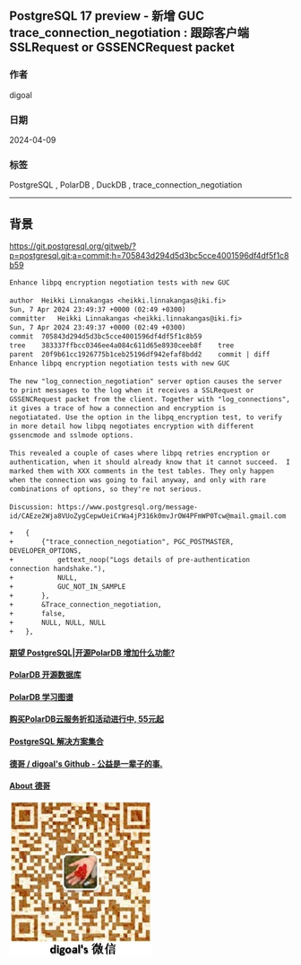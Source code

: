 ## PostgreSQL 17 preview - 新增 GUC trace_connection_negotiation : 跟踪客户端 SSLRequest or GSSENCRequest packet   
                                                                                                     
### 作者                                                                                                        
digoal                                                                                                      
                                                                                                  
### 日期                                                                                                   
2024-04-09                                                                                          
                                                                                                              
### 标签                                                                              
PostgreSQL , PolarDB , DuckDB , trace_connection_negotiation   
                                                                                                              
----                                                                                                              
                                                                                                              
## 背景    
  
https://git.postgresql.org/gitweb/?p=postgresql.git;a=commit;h=705843d294d5d3bc5cce4001596df4df5f1c8b59  
```  
Enhance libpq encryption negotiation tests with new GUC  
  
author	Heikki Linnakangas <heikki.linnakangas@iki.fi>	  
Sun, 7 Apr 2024 23:49:37 +0000 (02:49 +0300)  
committer	Heikki Linnakangas <heikki.linnakangas@iki.fi>	  
Sun, 7 Apr 2024 23:49:37 +0000 (02:49 +0300)  
commit	705843d294d5d3bc5cce4001596df4df5f1c8b59  
tree	383337ffbcc0346ee4a084c611d65e8930ceeb8f	tree  
parent	20f9b61cc1926775b1ceb25196df942efaf8bdd2	commit | diff  
Enhance libpq encryption negotiation tests with new GUC  
  
The new "log_connection_negotiation" server option causes the server  
to print messages to the log when it receives a SSLRequest or  
GSSENCRequest packet from the client. Together with "log_connections",  
it gives a trace of how a connection and encryption is  
negotiatated. Use the option in the libpq_encryption test, to verify  
in more detail how libpq negotiates encryption with different  
gssencmode and sslmode options.  
  
This revealed a couple of cases where libpq retries encryption or  
authentication, when it should already know that it cannot succeed.  I  
marked them with XXX comments in the test tables. They only happen  
when the connection was going to fail anyway, and only with rare  
combinations of options, so they're not serious.  
  
Discussion: https://www.postgresql.org/message-id/CAEze2Wja8VUoZygCepwUeiCrWa4jP316k0mvJrOW4PFmWP0Tcw@mail.gmail.com  
```  
  
```  
+   {  
+       {"trace_connection_negotiation", PGC_POSTMASTER, DEVELOPER_OPTIONS,  
+           gettext_noop("Logs details of pre-authentication connection handshake."),  
+           NULL,  
+           GUC_NOT_IN_SAMPLE  
+       },  
+       &Trace_connection_negotiation,  
+       false,  
+       NULL, NULL, NULL  
+   },  
```  
  
  
#### [期望 PostgreSQL|开源PolarDB 增加什么功能?](https://github.com/digoal/blog/issues/76 "269ac3d1c492e938c0191101c7238216")
  
  
#### [PolarDB 开源数据库](https://openpolardb.com/home "57258f76c37864c6e6d23383d05714ea")
  
  
#### [PolarDB 学习图谱](https://www.aliyun.com/database/openpolardb/activity "8642f60e04ed0c814bf9cb9677976bd4")
  
  
#### [购买PolarDB云服务折扣活动进行中, 55元起](https://www.aliyun.com/activity/new/polardb-yunparter?userCode=bsb3t4al "e0495c413bedacabb75ff1e880be465a")
  
  
#### [PostgreSQL 解决方案集合](../201706/20170601_02.md "40cff096e9ed7122c512b35d8561d9c8")
  
  
#### [德哥 / digoal's Github - 公益是一辈子的事.](https://github.com/digoal/blog/blob/master/README.md "22709685feb7cab07d30f30387f0a9ae")
  
  
#### [About 德哥](https://github.com/digoal/blog/blob/master/me/readme.md "a37735981e7704886ffd590565582dd0")
  
  
![digoal's wechat](../pic/digoal_weixin.jpg "f7ad92eeba24523fd47a6e1a0e691b59")
  
